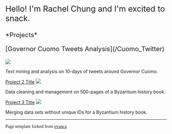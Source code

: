 
<p style="font-size:25px;">Hello! I'm Rachel Chung and I'm excited to snack.</p>

 <p style="font-size:20px;"> *Projects* </p>

 <p style="font-size:20px;"> [Governor Cuomo Tweets Analysis](/Cuomo_Twitter) </p>
<img src="images/dummy_thumbnail.jpg?raw=true"/>

Text mining and analysis on 10-days of tweets around Governor Cuomo.

[Project 2 Title](/TL_Cleaning)
<img src="images/dummy_thumbnail.jpg?raw=true"/>

Data cleaning and management on 500-pages of a Byzantium history book.

[Project 3 Title](/TL_Other)
<img src="images/dummy_thumbnail.jpg?raw=true"/>

Merging data sets without unique IDs for a Byzantium history book.

---
<p style="font-size:14px; font-family: Verdana">Page template forked from <a href="https://github.com/evanca/quick-portfolio">evanca</a></p>
<!-- Remove above link if you don't want to attibute -->
